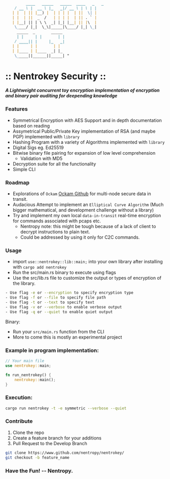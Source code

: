 ```markdown
         ____   _____   _____  ____   _   _
    / __ \ |  __ \ |_   _|/ __ \ | \ | |
   | |  | || |__) |  | | | |  | ||  \| |
   | |  | ||  _  /   | | | |  | || . ` |
   | |__| || | \ \  _| |_| |__| || |\  |
    \____/ |_|  \_\|_____|\____/ |_| \_|
     _____  _       _____
     | |     | |       | |
    / ____|| |     |_   _|
   | |     | |       | |
   | |____ | |____  _| |_
    \_____||______||_____| "

```
# :: Nentrokey Security ::
***A Lightweight concurrent toy encryption implementation of encryption and binary pair auditing for deepending knowledge***


### Features

- Symmetrical Encryption with AES Support and in depth documentation based on reading
- Assymetrical Public/Private Key implementation of RSA (and maybe PGP) implemented with ```library```
- Hashing Program with a variety of Algorithms implemented with ```library```
- Digital Sigs eg. Ed25519
- Bitwise binary file pairing for expansion of low level comprehension
  - Validation with MD5
- Decryption suite for all the functionality
- Simple CLI

### Roadmap
- Explorations of ```Ockam``` [Ockam Github]("https://github.com/build-trust/ockam") for multi-node secure data in transit.
- Audacious Attempt to implement an ```Elliptical Curve Algorithm``` (Much bigger mathematical, and development challenge without a library)
- Try and implement my own local ```data-in-transit``` real-time encryption for commands associated with pcaps etc.
  - Nentropy note: this might be tough because of a lack of client to decrypt instructions to plain text. 
  - Could be addressed by using it only for C2C commands.

### Usage 
- import ```use::nentrokey::lib::main;``` into your own library after installing with ```cargo add nentrokey```
- Run the src/main.rs binary to execute using flags
- Use the src/lib.rs file to customize the output or types of encryption of the library.

```bash
- Use flag -e or --encryption to specify encryption type
- Use flag -f or --file to specify file path
- Use flag -t or --text to specify text
- Use flag -v or --verbose to enable verbose output
- Use flag -q or --quiet to enable quiet output
```
Binary:
- Run your ```src/main.rs``` function from the CLI
- More to come this is mostly an experimental project

### Example in program implementation: 
```rust
// Your main file
use nentrokey::main;

fn run_nentrokey() {
    nentrokey::main();
}
```

### Execution: 
```bash
cargo run nentrokey -t -e symmetric --verbose --quiet
```

### Contribute
1. Clone the repo
2. Create a feature branch for your additions
3. Pull Request to the Develop Branch

```bash
git clone https://www.github.com/nentropy/nentrokey/
git checkout -b feature_name
```

### Have the Fun! -- Nentropy.
